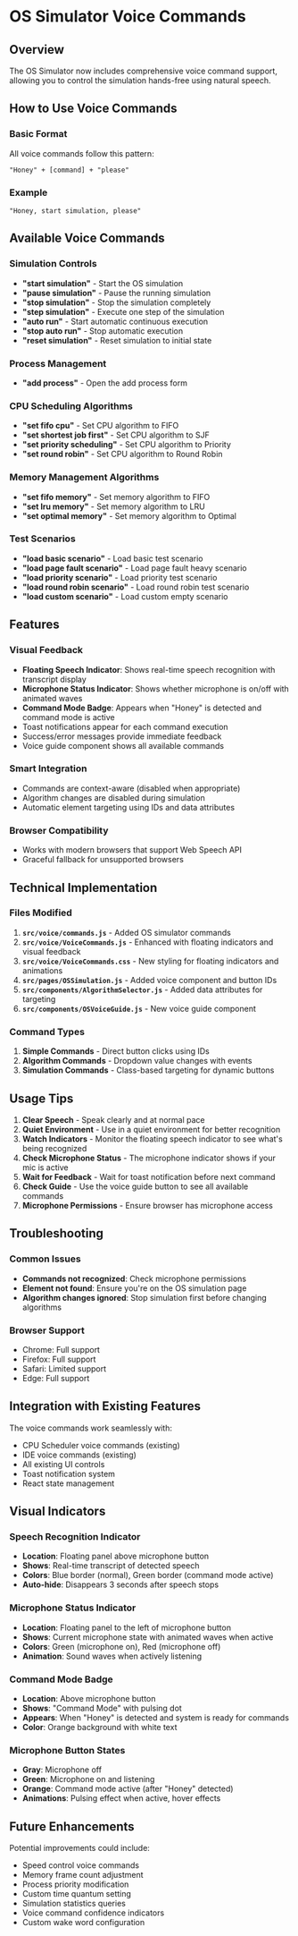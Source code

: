 # OS Simulator Voice Commands

## Overview
The OS Simulator now includes comprehensive voice command support, allowing you to control the simulation hands-free using natural speech.

## How to Use Voice Commands

### Basic Format
All voice commands follow this pattern:
```
"Honey" + [command] + "please"
```

### Example
```
"Honey, start simulation, please"
```

## Available Voice Commands

### Simulation Controls
- **"start simulation"** - Start the OS simulation
- **"pause simulation"** - Pause the running simulation  
- **"stop simulation"** - Stop the simulation completely
- **"step simulation"** - Execute one step of the simulation
- **"auto run"** - Start automatic continuous execution
- **"stop auto run"** - Stop automatic execution
- **"reset simulation"** - Reset simulation to initial state

### Process Management
- **"add process"** - Open the add process form

### CPU Scheduling Algorithms
- **"set fifo cpu"** - Set CPU algorithm to FIFO
- **"set shortest job first"** - Set CPU algorithm to SJF
- **"set priority scheduling"** - Set CPU algorithm to Priority
- **"set round robin"** - Set CPU algorithm to Round Robin

### Memory Management Algorithms
- **"set fifo memory"** - Set memory algorithm to FIFO
- **"set lru memory"** - Set memory algorithm to LRU
- **"set optimal memory"** - Set memory algorithm to Optimal

### Test Scenarios
- **"load basic scenario"** - Load basic test scenario
- **"load page fault scenario"** - Load page fault heavy scenario
- **"load priority scenario"** - Load priority test scenario
- **"load round robin scenario"** - Load round robin test scenario
- **"load custom scenario"** - Load custom empty scenario

## Features

### Visual Feedback
- **Floating Speech Indicator**: Shows real-time speech recognition with transcript display
- **Microphone Status Indicator**: Shows whether microphone is on/off with animated waves
- **Command Mode Badge**: Appears when "Honey" is detected and command mode is active
- Toast notifications appear for each command execution
- Success/error messages provide immediate feedback
- Voice guide component shows all available commands

### Smart Integration
- Commands are context-aware (disabled when appropriate)
- Algorithm changes are disabled during simulation
- Automatic element targeting using IDs and data attributes

### Browser Compatibility
- Works with modern browsers that support Web Speech API
- Graceful fallback for unsupported browsers

## Technical Implementation

### Files Modified
1. **`src/voice/commands.js`** - Added OS simulator commands
2. **`src/voice/VoiceCommands.js`** - Enhanced with floating indicators and visual feedback
3. **`src/voice/VoiceCommands.css`** - New styling for floating indicators and animations
4. **`src/pages/OSSimulation.js`** - Added voice component and button IDs
5. **`src/components/AlgorithmSelector.js`** - Added data attributes for targeting
6. **`src/components/OSVoiceGuide.js`** - New voice guide component

### Command Types
1. **Simple Commands** - Direct button clicks using IDs
2. **Algorithm Commands** - Dropdown value changes with events
3. **Simulation Commands** - Class-based targeting for dynamic buttons

## Usage Tips

1. **Clear Speech** - Speak clearly and at normal pace
2. **Quiet Environment** - Use in a quiet environment for better recognition
3. **Watch Indicators** - Monitor the floating speech indicator to see what's being recognized
4. **Check Microphone Status** - The microphone indicator shows if your mic is active
5. **Wait for Feedback** - Wait for toast notification before next command
6. **Check Guide** - Use the voice guide button to see all available commands
7. **Microphone Permissions** - Ensure browser has microphone access

## Troubleshooting

### Common Issues
- **Commands not recognized**: Check microphone permissions
- **Element not found**: Ensure you're on the OS simulation page
- **Algorithm changes ignored**: Stop simulation first before changing algorithms

### Browser Support
- Chrome: Full support
- Firefox: Full support  
- Safari: Limited support
- Edge: Full support

## Integration with Existing Features

The voice commands work seamlessly with:
- CPU Scheduler voice commands (existing)
- IDE voice commands (existing)
- All existing UI controls
- Toast notification system
- React state management

## Visual Indicators

### Speech Recognition Indicator
- **Location**: Floating panel above microphone button
- **Shows**: Real-time transcript of detected speech
- **Colors**: Blue border (normal), Green border (command mode active)
- **Auto-hide**: Disappears 3 seconds after speech stops

### Microphone Status Indicator  
- **Location**: Floating panel to the left of microphone button
- **Shows**: Current microphone state with animated waves when active
- **Colors**: Green (microphone on), Red (microphone off)
- **Animation**: Sound waves when actively listening

### Command Mode Badge
- **Location**: Above microphone button
- **Shows**: "Command Mode" with pulsing dot
- **Appears**: When "Honey" is detected and system is ready for commands
- **Color**: Orange background with white text

### Microphone Button States
- **Gray**: Microphone off
- **Green**: Microphone on and listening
- **Orange**: Command mode active (after "Honey" detected)
- **Animations**: Pulsing effect when active, hover effects

## Future Enhancements

Potential improvements could include:
- Speed control voice commands
- Memory frame count adjustment
- Process priority modification
- Custom time quantum setting
- Simulation statistics queries
- Voice command confidence indicators
- Custom wake word configuration 
